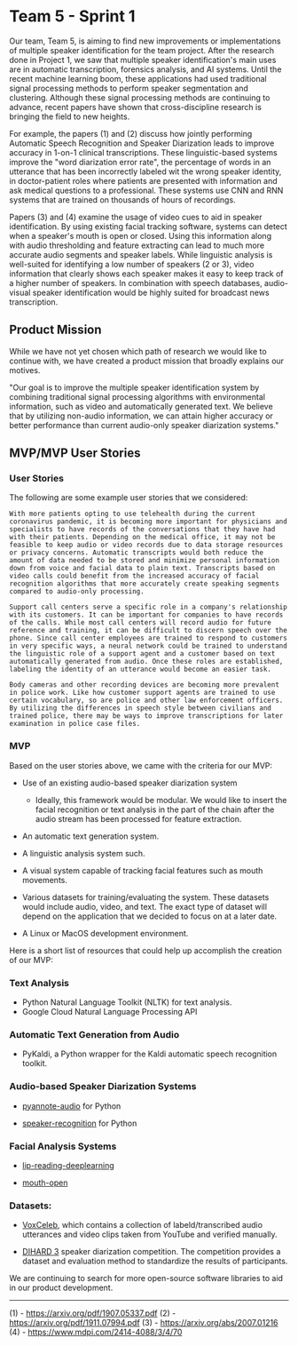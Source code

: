 # Team 5 - Sprint 1

Our team, Team 5, is aiming to find new improvements or implementations of multiple speaker identification for the team project. After the research done in Project 1, we saw that multiple speaker identification's main uses are in automatic transcription, forensics analysis, and AI systems. Until the recent machine learning boom, these applications had used traditional signal processing methods to perform speaker segmentation and clustering. Although these signal processing methods are continuing to advance, recent papers have shown that cross-discipline research is bringing the field to new heights.

For example, the papers (1) and (2) discuss how jointly performing Automatic Speech Recognition and Speaker Diarization leads to improve accuracy in 1-on-1 clinical transcriptions. These linguistic-based systems improve the "word diarization error rate", the percentage of words in an utterance that has been incorrectly labeled wit the wrong speaker identity, in doctor-patient roles where patients are presented with information and ask medical questions to a professional. These systems use CNN and RNN systems that are trained on thousands of hours of recordings.

Papers (3) and (4) examine the usage of video cues to aid in speaker identification. By using existing facial tracking software, systems can detect when a speaker's mouth is open or closed. Using this information along with audio thresholding and feature extracting can lead to much more accurate audio segments and speaker labels. While linguistic analysis is well-suited for identifying a low number of speakers (2 or 3), video information that clearly shows each speaker makes it easy to keep track of a higher number of speakers. In combination with speech databases, audio-visual speaker identification would be highly suited for broadcast news transcription.

## Product Mission

While we have not yet chosen which path of research we would like to continue with, we have created a product mission that broadly explains our motives.

"Our goal is to improve the multiple speaker identification system by combining traditional signal processing algorithms with environmental information, such as video and automatically generated text. We believe that by utilizing non-audio information, we can attain higher accuracy or better performance than current audio-only speaker diarization systems."

## MVP/MVP User Stories

### User Stories

The following are some example user stories that we considered:

```
With more patients opting to use telehealth during the current coronavirus pandemic, it is becoming more important for physicians and specialists to have records of the conversations that they have had with their patients. Depending on the medical office, it may not be feasible to keep audio or video records due to data storage resources or privacy concerns. Automatic transcripts would both reduce the amount of data needed to be stored and minimize personal information down from voice and facial data to plain text. Transcripts based on video calls could benefit from the increased accuracy of facial recognition algorithms that more accurately create speaking segments compared to audio-only processing.
```

```
Support call centers serve a specific role in a company's relationship with its customers. It can be important for companies to have records of the calls. While most call centers will record audio for future reference and training, it can be difficult to discern speech over the phone. Since call center employees are trained to respond to customers in very specific ways, a neural network could be trained to understand the linguistic role of a support agent and a customer based on text automatically generated from audio. Once these roles are established, labeling the identity of an utterance would become an easier task.
```

```
Body cameras and other recording devices are becoming more prevalent in police work. Like how customer support agents are trained to use certain vocabulary, so are police and other law enforcement officers. By utilizing the differences in speech style between civilians and trained police, there may be ways to improve transcriptions for later examination in police case files.
```

### MVP

Based on the user stories above, we came with the criteria for our MVP:

* Use of an existing audio-based speaker diarization system
  * Ideally, this framework would be modular. We would like to insert the facial recognition or text analysis in the part of the chain after the audio stream has been processed for feature extraction.

* An automatic text generation system.

* A linguistic analysis system such.

* A visual system capable of tracking facial features such as mouth movements.

* Various datasets for training/evaluating the system. These datasets would include audio, video, and text. The exact type of dataset will depend on the application that we decided to focus on at a later date.

* A Linux or MacOS development environment.

Here is a short list of resources that could help up accomplish the creation of our MVP:

### Text Analysis
* Python Natural Language Toolkit (NLTK) for text analysis.
* Google Cloud Natural Language Processing API

### Automatic Text Generation from Audio
* PyKaldi, a Python wrapper for the Kaldi automatic speech recognition toolkit.

### Audio-based Speaker Diarization Systems
* [pyannote-audio](https://github.com/pyannote/pyannote-audio) for Python

* [speaker-recognition](https://github.com/ppwwyyxx/speaker-recognition) for Python

### Facial Analysis Systems
* [lip-reading-deeplearning](https://github.com/astorfi/lip-reading-deeplearning)

* [mouth-open](https://github.com/mauckc/mouth-open)

### Datasets:
* [VoxCeleb](http://www.robots.ox.ac.uk/~vgg/data/voxceleb/), which contains a collection of labeld/transcribed audio utterances and video clips taken from YouTube and verified manually.

* [DIHARD 3](https://dihardchallenge.github.io/dihard3/) speaker diarization competition. The competition provides a dataset and evaluation method to standardize the results of participants.

We are continuing to search for more open-source software libraries to aid in our product development.

---

(1) - https://arxiv.org/pdf/1907.05337.pdf
(2) - https://arxiv.org/pdf/1911.07994.pdf
(3) - https://arxiv.org/abs/2007.01216
(4) - https://www.mdpi.com/2414-4088/3/4/70
